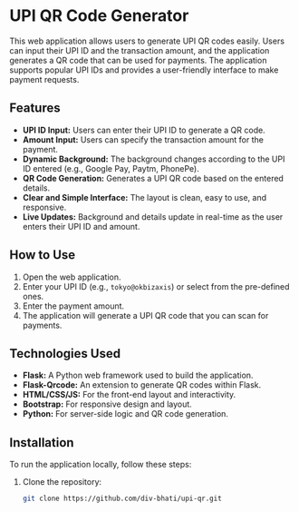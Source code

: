 # UPI QR Code Generator

This web application allows users to generate UPI QR codes easily. Users can input their UPI ID and the transaction amount, and the application generates a QR code that can be used for payments. The application supports popular UPI IDs and provides a user-friendly interface to make payment requests.

## Features

- **UPI ID Input:** Users can enter their UPI ID to generate a QR code.
- **Amount Input:** Users can specify the transaction amount for the payment.
- **Dynamic Background:** The background changes according to the UPI ID entered (e.g., Google Pay, Paytm, PhonePe).
- **QR Code Generation:** Generates a UPI QR code based on the entered details.
- **Clear and Simple Interface:** The layout is clean, easy to use, and responsive.
- **Live Updates:** Background and details update in real-time as the user enters their UPI ID and amount.

## How to Use

1. Open the web application.
2. Enter your UPI ID (e.g., `tokyo@okbizaxis`) or select from the pre-defined ones.
3. Enter the payment amount.
4. The application will generate a UPI QR code that you can scan for payments.

## Technologies Used

- **Flask:** A Python web framework used to build the application.
- **Flask-Qrcode:** An extension to generate QR codes within Flask.
- **HTML/CSS/JS:** For the front-end layout and interactivity.
- **Bootstrap:** For responsive design and layout.
- **Python:** For server-side logic and QR code generation.

## Installation

To run the application locally, follow these steps:

1. Clone the repository:
   ```bash
   git clone https://github.com/div-bhati/upi-qr.git
